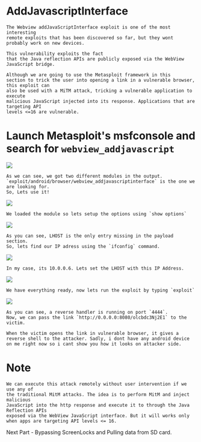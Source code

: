 # AddJavascriptInterface

    The Webview addJavaScriptInterface exploit is one of the most interesting
    remote exploits that has been discovered so far, but they wont probably work on new devices.

    This vulnerability exploits the fact
    that the Java reflection APIs are publicly exposed via the WebView
    JavaScript bridge.

    Although we are going to use the Metasploit framework in this
    section to trick the user into opening a link in a vulnerable browser, this exploit can
    also be used with a MiTM attack, tricking a vulnerable application to execute
    malicious JavaScript injected into its response. Applications that are targeting API
    levels <=16 are vulnerable.

# Launch Metasploit's msfconsole and search for `webview_addjavascript`

<img src="https://media.discordapp.net/attachments/842658705489264650/878016851773366283/unknown.png"/>

    As we can see, we got two different modules in the output.
    `exploit/android/browser/webview_addjavascriptinterface` is the one we are looking for.
    So, Lets use it!

<img src="https://media.discordapp.net/attachments/842658705489264650/878018139571511296/unknown.png"/>

    We loaded the module so lets setup the options using `show options`

<img src="https://media.discordapp.net/attachments/842658705489264650/878018510754816000/unknown.png"/>

    As you can see, LHOST is the only entry missing in the payload section.
    So, lets find our IP adress using the `ifconfig` command.

<img src="https://media.discordapp.net/attachments/842658705489264650/878019085588377610/unknown.png"/>

    In my case, its 10.0.0.6. Lets set the LHOST with this IP Address.

<img src="https://media.discordapp.net/attachments/842658705489264650/878019474580705321/unknown.png"/>

    We have everything ready, now lets run the exploit by typing `exploit`

<img src="https://media.discordapp.net/attachments/842658705489264650/878019850402926642/unknown.png"/>

    As you can see, a reverse handler is running on port `4444`. 
    Now, we can pass the link `http://0.0.0.0:8080/olcbdc3Nj2E1` to the victim.

    When the victim opens the link in vulnerable browser, it gives a reverse shell to the attacker. Sadly, i dont have any android device on me right now so i cant show you how it looks on attacker side.

# Note 

    We can execute this attack remotely without user intervention if we use any of
    the traditional MitM attacks. The idea is to perform MitM and inject malicious
    JavaScript into the http response and execute it to through the Java Reflection APIs
    exposed via the WebView JavaScript interface. But it will works only when apps are targeting API levels <= 16. 

Next Part - Bypassing ScreenLocks and Pulling data from SD card.
